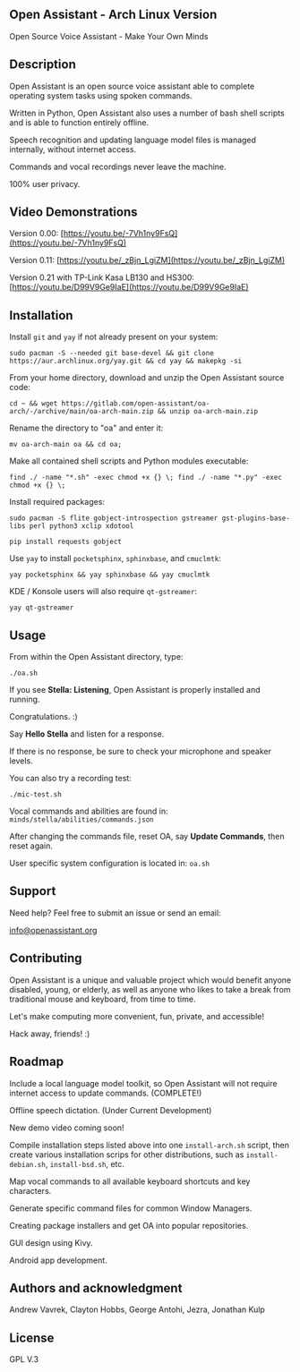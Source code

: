 ## Open Assistant - Arch Linux Version
Open Source Voice Assistant - Make Your Own Minds

## Description
Open Assistant is an open source voice assistant able to complete operating system tasks using spoken commands.

Written in Python, Open Assistant also uses a number of bash shell scripts and is able to function entirely offline. 

Speech recognition and updating language model files is managed internally, without internet access. 

Commands and vocal recordings never leave the machine. 

100% user privacy.

## Video Demonstrations
Version 0.00:
[https://youtu.be/-7Vh1ny9FsQ](https://youtu.be/-7Vh1ny9FsQ)

Version 0.11:
[https://youtu.be/_zBjn_LgiZM](https://youtu.be/_zBjn_LgiZM)

Version 0.21 with TP-Link Kasa LB130 and HS300:
[https://youtu.be/D99V9Ge9IaE](https://youtu.be/D99V9Ge9IaE)

## Installation
Install ``git`` and ``yay`` if not already present on your system:
```
sudo pacman -S --needed git base-devel && git clone https://aur.archlinux.org/yay.git && cd yay && makepkg -si
```
From your home directory, download and unzip the Open Assistant source code:
```
cd ~ && wget https://gitlab.com/open-assistant/oa-arch/-/archive/main/oa-arch-main.zip && unzip oa-arch-main.zip
```
Rename the directory to "oa" and enter it:
```
mv oa-arch-main oa && cd oa;
```
Make all contained shell scripts and Python modules executable:
```
find ./ -name "*.sh" -exec chmod +x {} \; find ./ -name "*.py" -exec chmod +x {} \;
```
Install required packages:
```
sudo pacman -S flite gobject-introspection gstreamer gst-plugins-base-libs perl python3 xclip xdotool
```
```
pip install requests gobject
```
Use ``yay`` to install ``pocketsphinx``, ``sphinxbase``, and ``cmuclmtk``:
```
yay pocketsphinx && yay sphinxbase && yay cmuclmtk
``` 
KDE / Konsole users will also require ``qt-gstreamer``:
```
yay qt-gstreamer
```

## Usage
From within the Open Assistant directory, type:
```
./oa.sh
```
If you see **Stella: Listening**, Open Assistant is properly installed and running.

Congratulations. :)

Say **Hello Stella** and listen for a response.

If there is no response, be sure to check your microphone and speaker levels.

You can also try a recording test:
```
./mic-test.sh
```
Vocal commands and abilities are found in: ``minds/stella/abilities/commands.json``

After changing the commands file, reset OA, say **Update Commands**, then reset again. 

User specific system configuration is located in: ``oa.sh``

## Support
Need help? Feel free to submit an issue or send an email:

[info@openassistant.org](mailto:info@openassistant.org)

## Contributing
Open Assistant is a unique and valuable project which would benefit anyone disabled, young, or elderly, as well as anyone who likes to take a break from traditional mouse and keyboard, from time to time.

Let's make computing more convenient, fun, private, and accessible!

Hack away, friends! :)

## Roadmap
Include a local language model toolkit, so Open Assistant will not require internet access to update commands. (COMPLETE!)

Offline speech dictation. (Under Current Development)

New demo video coming soon!

Compile installation steps listed above into one ``install-arch.sh`` script, then create various installation scrips for other distributions, such as ``install-debian.sh``, ``install-bsd.sh``, etc.

Map vocal commands to all available keyboard shortcuts and key characters.

Generate specific command files for common Window Managers.

Creating package installers and get OA into popular repositories.

GUI design using Kivy.

Android app development.

## Authors and acknowledgment
Andrew Vavrek, Clayton Hobbs, George Antohi, Jezra, Jonathan Kulp

## License
GPL V.3
